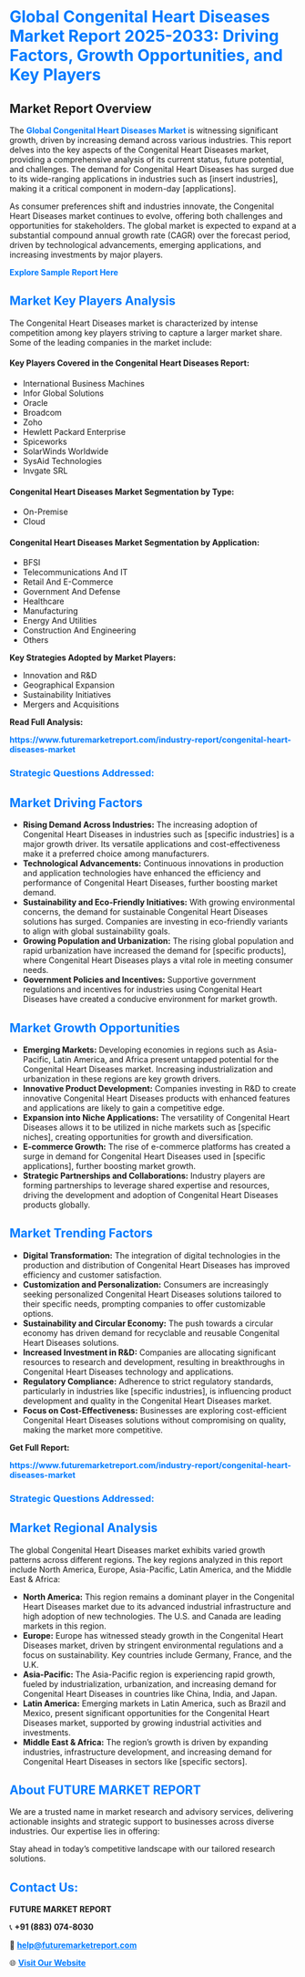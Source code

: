 <h1 style="color: #007BFF;">Global Congenital Heart Diseases Market Report 2025-2033: Driving Factors, Growth Opportunities, and Key Players</h1>

<section id="overview">
<h2>Market Report Overview</h2>
<p>The <a href="https://www.futuremarketreport.com/industry-report/congenital-heart-diseases-market" style="color: #007BFF; text-decoration: none;"><strong>Global Congenital Heart Diseases Market</strong></a> is witnessing significant growth, driven by increasing demand across various industries. This report delves into the key aspects of the Congenital Heart Diseases market, providing a comprehensive analysis of its current status, future potential, and challenges. The demand for Congenital Heart Diseases has surged due to its wide-ranging applications in industries such as [insert industries], making it a critical component in modern-day [applications].</p>
<p>As consumer preferences shift and industries innovate, the Congenital Heart Diseases market continues to evolve, offering both challenges and opportunities for stakeholders. The global market is expected to expand at a substantial compound annual growth rate (CAGR) over the forecast period, driven by technological advancements, emerging applications, and increasing investments by major players.</p>
</section>

<section id="overview">
<p><a href="https://www.futuremarketreport.com/request-sample/reportId=34270" style="color: #007BFF; text-decoration: none;"><strong>Explore Sample Report Here</strong></a></p>
</section>

<section id="key-players">
<h2 style="color: #007BFF;">Market Key Players Analysis</h2>
<p>The Congenital Heart Diseases market is characterized by intense competition among key players striving to capture a larger market share. Some of the leading companies in the market include:</p>
<h4>Key Players Covered in the Congenital Heart Diseases Report:</h4>
<ul><li>International Business Machines</li><li>Infor Global Solutions</li><li>Oracle</li><li>Broadcom</li><li>Zoho</li><li>Hewlett Packard Enterprise</li><li>Spiceworks</li><li>SolarWinds Worldwide</li><li>SysAid Technologies</li><li>Invgate SRL</li></ul>
<h4>Congenital Heart Diseases Market Segmentation by Type:</h4>
<ul><li>On-Premise</li><li>Cloud</li></ul>

<h4>Congenital Heart Diseases Market Segmentation by Application:</h4>
<ul><li>BFSI</li><li>Telecommunications And IT</li><li>Retail And E-Commerce</li><li>Government And Defense</li><li>Healthcare</li><li>Manufacturing</li><li>Energy And Utilities</li><li>Construction And Engineering</li><li>Others</li></ul>
<p><strong>Key Strategies Adopted by Market Players:</strong></p>
<ul>
<li>Innovation and R&D</li>
<li>Geographical Expansion</li>
<li>Sustainability Initiatives</li>
<li>Mergers and Acquisitions</li>
</ul>
</section>

<section>
<p><strong>Read Full Analysis: </strong></p><a href="https://www.futuremarketreport.com/industry-report/congenital-heart-diseases-market" style="color: #007BFF; text-decoration: none;"><strong>https://www.futuremarketreport.com/industry-report/congenital-heart-diseases-market</strong></a>
<h3 style="color: #007BFF;">Strategic Questions Addressed:</h3>
</section>

<section id="driving-factors">
<h2 style="color: #007BFF;">Market Driving Factors</h2>
<ul>
<li><strong>Rising Demand Across Industries:</strong> The increasing adoption of Congenital Heart Diseases in industries such as [specific industries] is a major growth driver. Its versatile applications and cost-effectiveness make it a preferred choice among manufacturers.</li>
<li><strong>Technological Advancements:</strong> Continuous innovations in production and application technologies have enhanced the efficiency and performance of Congenital Heart Diseases, further boosting market demand.</li>
<li><strong>Sustainability and Eco-Friendly Initiatives:</strong> With growing environmental concerns, the demand for sustainable Congenital Heart Diseases solutions has surged. Companies are investing in eco-friendly variants to align with global sustainability goals.</li>
<li><strong>Growing Population and Urbanization:</strong> The rising global population and rapid urbanization have increased the demand for [specific products], where Congenital Heart Diseases plays a vital role in meeting consumer needs.</li>
<li><strong>Government Policies and Incentives:</strong> Supportive government regulations and incentives for industries using Congenital Heart Diseases have created a conducive environment for market growth.</li>
</ul>
</section>

<section id="growth-opportunities">
<h2 style="color: #007BFF;">Market Growth Opportunities</h2>
<ul>
<li><strong>Emerging Markets:</strong> Developing economies in regions such as Asia-Pacific, Latin America, and Africa present untapped potential for the Congenital Heart Diseases market. Increasing industrialization and urbanization in these regions are key growth drivers.</li>
<li><strong>Innovative Product Development:</strong> Companies investing in R&D to create innovative Congenital Heart Diseases products with enhanced features and applications are likely to gain a competitive edge.</li>
<li><strong>Expansion into Niche Applications:</strong> The versatility of Congenital Heart Diseases allows it to be utilized in niche markets such as [specific niches], creating opportunities for growth and diversification.</li>
<li><strong>E-commerce Growth:</strong> The rise of e-commerce platforms has created a surge in demand for Congenital Heart Diseases used in [specific applications], further boosting market growth.</li>
<li><strong>Strategic Partnerships and Collaborations:</strong> Industry players are forming partnerships to leverage shared expertise and resources, driving the development and adoption of Congenital Heart Diseases products globally.</li>
</ul>
</section>

<section id="trending-factors">
<h2 style="color: #007BFF;">Market Trending Factors</h2>
<ul>
<li><strong>Digital Transformation:</strong> The integration of digital technologies in the production and distribution of Congenital Heart Diseases has improved efficiency and customer satisfaction.</li>
<li><strong>Customization and Personalization:</strong> Consumers are increasingly seeking personalized Congenital Heart Diseases solutions tailored to their specific needs, prompting companies to offer customizable options.</li>
<li><strong>Sustainability and Circular Economy:</strong> The push towards a circular economy has driven demand for recyclable and reusable Congenital Heart Diseases solutions.</li>
<li><strong>Increased Investment in R&D:</strong> Companies are allocating significant resources to research and development, resulting in breakthroughs in Congenital Heart Diseases technology and applications.</li>
<li><strong>Regulatory Compliance:</strong> Adherence to strict regulatory standards, particularly in industries like [specific industries], is influencing product development and quality in the Congenital Heart Diseases market.</li>
<li><strong>Focus on Cost-Effectiveness:</strong> Businesses are exploring cost-efficient Congenital Heart Diseases solutions without compromising on quality, making the market more competitive.</li>
</ul>
</section>

<section>
<p><strong>Get Full Report: </strong></p><a href="https://www.futuremarketreport.com/industry-report/congenital-heart-diseases-market" style="color: #007BFF; text-decoration: none;"><strong>https://www.futuremarketreport.com/industry-report/congenital-heart-diseases-market</strong></a>
<h3 style="color: #007BFF;">Strategic Questions Addressed:</h3>
</section>


<section id="regional-analysis">
<h2 style="color: #007BFF;">Market Regional Analysis</h2>
<p>The global Congenital Heart Diseases market exhibits varied growth patterns across different regions. The key regions analyzed in this report include North America, Europe, Asia-Pacific, Latin America, and the Middle East & Africa:</p>
<ul>
<li><strong>North America:</strong> This region remains a dominant player in the Congenital Heart Diseases market due to its advanced industrial infrastructure and high adoption of new technologies. The U.S. and Canada are leading markets in this region.</li>
<li><strong>Europe:</strong> Europe has witnessed steady growth in the Congenital Heart Diseases market, driven by stringent environmental regulations and a focus on sustainability. Key countries include Germany, France, and the U.K.</li>
<li><strong>Asia-Pacific:</strong> The Asia-Pacific region is experiencing rapid growth, fueled by industrialization, urbanization, and increasing demand for Congenital Heart Diseases in countries like China, India, and Japan.</li>
<li><strong>Latin America:</strong> Emerging markets in Latin America, such as Brazil and Mexico, present significant opportunities for the Congenital Heart Diseases market, supported by growing industrial activities and investments.</li>
<li><strong>Middle East & Africa:</strong> The region’s growth is driven by expanding industries, infrastructure development, and increasing demand for Congenital Heart Diseases in sectors like [specific sectors].</li>
</ul>
</section>

<footer>
<h2 style="color: #007BFF;">About FUTURE MARKET REPORT</h2>
<p>We are a trusted name in market research and advisory services, delivering actionable insights and strategic support to businesses across diverse industries. Our expertise lies in offering:</p>

<p>Stay ahead in today’s competitive landscape with our tailored research solutions.</p>

<h2 style="color: #007BFF;">Contact Us:</h2>
<p><strong>FUTURE MARKET REPORT</strong></p>
<p>📞 <strong>+91 (883) 074-8030</strong></p>
<p>📧 <strong><a href="mailto:help@futuremarketreport.com" style="color: #007BFF;">help@futuremarketreport.com</a></strong></p>
<p>🌐 <strong><a href="https://www.futuremarketreport.com/" style="color: #007BFF;">Visit Our Website</a></strong></p>
</footer>